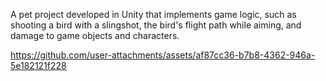 A pet project developed in Unity that implements game logic, such as shooting a bird with a slingshot, the bird's flight path while aiming, and damage to game objects and characters.

https://github.com/user-attachments/assets/af87cc36-b7b8-4362-946a-5e182121f228

